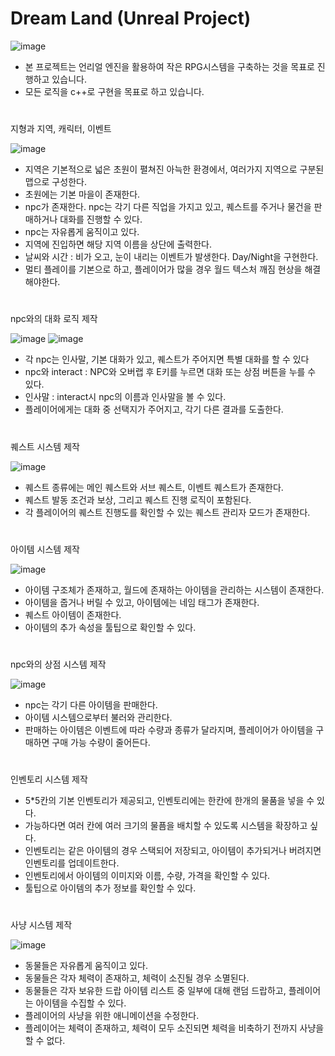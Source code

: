 # Dream Land (Unreal Project)

![image](https://github.com/sodaakim/Dream-land/assets/83997634/ebf89636-9f42-489e-90df-62bffeb46e49)

- 본 프로젝트는 언리얼 엔진을 활용하여 작은 RPG시스템을 구축하는 것을 목표로 진행하고 있습니다.
- 모든 로직을 c++로 구현을 목표로 하고 있습니다.

#
지형과 지역, 캐릭터, 이벤트

![image](https://github.com/sodaakim/Dream-land/assets/83997634/c0292dd8-ab4e-42bb-b4a6-36952abe77ad)

- 지역은 기본적으로 넓은 초원이 펼쳐진 아늑한 환경에서, 여러가지 지역으로 구분된 맵으로 구성한다.
- 초원에는 기본 마을이 존재한다.
- npc가 존재한다. npc는 각기 다른 직업을 가지고 있고, 퀘스트를 주거나 물건을 판매하거나 대화를 진행할 수 있다.
- npc는 자유롭게 움직이고 있다.
- 지역에 진입하면 해당 지역 이름을 상단에 출력한다.
- 날씨와 시간 : 비가 오고, 눈이 내리는 이벤트가 발생한다. Day/Night을 구현한다.
- 멀티 플레이를 기본으로 하고, 플레이어가 많을 경우 월드 텍스처 깨짐 현상을 해결해야한다.

#
npc와의 대화 로직 제작

![image](https://github.com/sodaakim/Dream-land/assets/83997634/e1b81f22-1bb4-4b5a-9105-1ce0b60b3f03)
![image](https://github.com/sodaakim/Dream-land/assets/83997634/98fc6802-61db-4d25-b226-1bd7c9fca6d3)

- 각 npc는 인사말, 기본 대화가 있고, 퀘스트가 주어지면 특별 대화를 할 수 있다
- npc와 interact : NPC와 오버랩 후 E키를 누르면 대화 또는 상점 버튼을 누를 수 있다.
- 인사말 : interact시 npc의 이름과 인사말을 볼 수 있다.
- 플레이어에게는 대화 중 선택지가 주어지고, 각기 다른 결과를 도출한다.

#
퀘스트 시스템 제작

![image](https://github.com/sodaakim/Dream-land/assets/83997634/90d75460-93ce-4aca-a8b3-3e4fc02dfd18)

- 퀘스트 종류에는 메인 퀘스트와 서브 퀘스트, 이벤트 퀘스트가 존재한다.
- 퀘스트 발동 조건과 보상, 그리고 퀘스트 진행 로직이 포함된다.
- 각 플레이어의 퀘스트 진행도를 확인할 수 있는 퀘스트 관리자 모드가 존재한다.

#
아이템 시스템 제작

![image](https://github.com/sodaakim/Dream-land/assets/83997634/8142400e-8e21-4b86-9e46-6f75aad1144e)

- 아이템 구조체가 존재하고, 월드에 존재하는 아이템을 관리하는 시스템이 존재한다.
- 아이템을 줍거나 버릴 수 있고, 아이템에는 네임 태그가 존재한다.
- 퀘스트 아이템이 존재한다.
- 아이템의 추가 속성을 툴팁으로 확인할 수 있다.

#
npc와의 상점 시스템 제작

![image](https://github.com/sodaakim/Dream-land/assets/83997634/72567fae-7912-4137-ad54-97d7f939d863)

- npc는 각기 다른 아이템을 판매한다.
- 아이템 시스템으로부터 불러와 관리한다.
- 판매하는 아이템은 이벤트에 따라 수량과 종류가 달라지며, 플레이어가 아이템을 구매하면 구매 가능 수량이 줄어든다.

#
인벤토리 시스템 제작

- 5*5칸의 기본 인벤토리가 제공되고, 인벤토리에는 한칸에 한개의 물품을 넣을 수 있다.
- 가능하다면 여러 칸에 여러 크기의 물픔을 배치할 수 있도록 시스템을 확장하고 싶다.
- 인벤토리는 같은 아이템의 경우 스택되어 저장되고, 아이템이 추가되거나 버려지면 인벤토리를 업데이트한다.
- 인벤토리에서 아이템의 이미지와 이름, 수량, 가격을 확인할 수 있다.
- 툴팁으로 아이템의 추가 정보를 확인할 수 있다.

#
사냥 시스템 제작

![image](https://github.com/sodaakim/Dream-land/assets/83997634/580a9fff-d5ed-4b73-b872-6a2228d9511f)

- 동물들은 자유롭게 움직이고 있다.
- 동물들은 각자 체력이 존재하고, 체력이 소진될 경우 소멸된다.
- 동물들은 각자 보유한 드랍 아이템 리스트 중 일부에 대해 랜덤 드랍하고, 플레이어는 아이템을 수집할 수 있다.
- 플레이어의 사냥을 위한 애니메이션을 수정한다.
- 플레이어는 체력이 존재하고, 체력이 모두 소진되면 체력을 비축하기 전까지 사냥을 할 수 없다.
